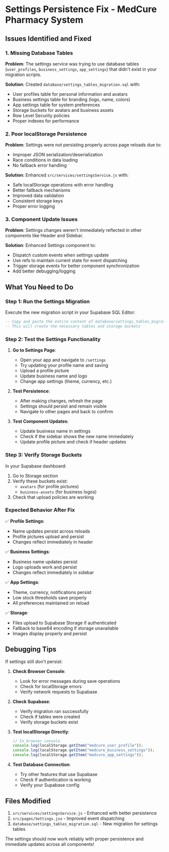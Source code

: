 # Settings Persistence Fix - MedCure Pharmacy System

## Issues Identified and Fixed

### 1. Missing Database Tables

**Problem**: The settings service was trying to use database tables (`user_profiles`, `business_settings`, `app_settings`) that didn't exist in your migration scripts.

**Solution**: Created `database/settings_tables_migration.sql` with:

- User profiles table for personal information and avatars
- Business settings table for branding (logo, name, colors)
- App settings table for system preferences
- Storage buckets for avatars and business assets
- Row Level Security policies
- Proper indexes for performance

### 2. Poor localStorage Persistence

**Problem**: Settings were not persisting properly across page reloads due to:

- Improper JSON serialization/deserialization
- Race conditions in data loading
- No fallback error handling

**Solution**: Enhanced `src/services/settingsService.js` with:

- Safe localStorage operations with error handling
- Better fallback mechanisms
- Improved data validation
- Consistent storage keys
- Proper error logging

### 3. Component Update Issues

**Problem**: Settings changes weren't immediately reflected in other components like Header and Sidebar.

**Solution**: Enhanced Settings component to:

- Dispatch custom events when settings update
- Use refs to maintain current state for event dispatching
- Trigger storage events for better component synchronization
- Add better debugging/logging

## What You Need to Do

### Step 1: Run the Settings Migration

Execute the new migration script in your Supabase SQL Editor:

```sql
-- Copy and paste the entire content of database/settings_tables_migration.sql
-- This will create the necessary tables and storage buckets
```

### Step 2: Test the Settings Functionality

1. **Go to Settings Page**:

   - Open your app and navigate to `/settings`
   - Try updating your profile name and saving
   - Upload a profile picture
   - Update business name and logo
   - Change app settings (theme, currency, etc.)

2. **Test Persistence**:

   - After making changes, refresh the page
   - Settings should persist and remain visible
   - Navigate to other pages and back to confirm

3. **Test Component Updates**:
   - Update business name in settings
   - Check if the sidebar shows the new name immediately
   - Update profile picture and check if header updates

### Step 3: Verify Storage Buckets

In your Supabase dashboard:

1. Go to Storage section
2. Verify these buckets exist:
   - `avatars` (for profile pictures)
   - `business-assets` (for business logos)
3. Check that upload policies are working

### Expected Behavior After Fix

✅ **Profile Settings**:

- Name updates persist across reloads
- Profile pictures upload and persist
- Changes reflect immediately in header

✅ **Business Settings**:

- Business name updates persist
- Logo uploads work and persist
- Changes reflect immediately in sidebar

✅ **App Settings**:

- Theme, currency, notifications persist
- Low stock thresholds save properly
- All preferences maintained on reload

✅ **Storage**:

- Files upload to Supabase Storage if authenticated
- Fallback to base64 encoding if storage unavailable
- Images display properly and persist

## Debugging Tips

If settings still don't persist:

1. **Check Browser Console**:

   - Look for error messages during save operations
   - Check for localStorage errors
   - Verify network requests to Supabase

2. **Check Supabase**:

   - Verify migration ran successfully
   - Check if tables were created
   - Verify storage buckets exist

3. **Test localStorage Directly**:

   ```javascript
   // In browser console
   console.log(localStorage.getItem("medcure_user_profile"));
   console.log(localStorage.getItem("medcure_business_settings"));
   console.log(localStorage.getItem("medcure_app_settings"));
   ```

4. **Test Database Connection**:
   - Try other features that use Supabase
   - Check if authentication is working
   - Verify your Supabase config

## Files Modified

1. `src/services/settingsService.js` - Enhanced with better persistence
2. `src/pages/Settings.jsx` - Improved event dispatching
3. `database/settings_tables_migration.sql` - New migration for settings tables

The settings should now work reliably with proper persistence and immediate updates across all components!
